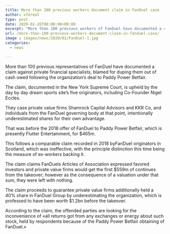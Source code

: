 ```yaml
---
title: More than 100 previous workers document claim in FanDuel case
author: xforeal 
type: post
date: 2020-02-26T00:00:00+00:00
excerpt: "More than 100 previous workers of FanDuel have documented a claim against private financial specialists, blamed for conning them out of cash owed following the organization's deal to Paddy Power Betfair "
url: /more-than-100-previous-workers-document-claim-in-fanduel-case/
image : images/news/2020/02/FanDuel-1.jpg
categories:
  - news

---
```

More than 100 previous representatives of FanDuel have documented a claim against private financial specialists, blamed for duping them out of cash owed following the organization&#8217;s deal to Paddy Power Betfair. 

The claim, documented in the New York Supreme Court, is upheld by the day by day dream sports site&#8217;s five originators, including Co-Founder Nigel Eccles. 

They case private value firms Shamrock Capital Advisors and KKR Co, and individuals from the FanDuel governing body at that point, intentionally underestimated shares for their own advantage. 

That was before the 2018 offer of FanDuel to Paddy Power Betfair, which is presently Flutter Entertainment, for $465m. 

This follows a comparable claim recorded in 2018 byFanDuel originators in Scotland, which was ineffective, with the principle distinction this time being the measure of ex-workers backing it. 

The claim claims FanDuels Articles of Association expressed favored investors and private value firms would get the first $559m of continues from the takeover; however as the consequence of a valuation under that sum, they were left with nothing. 

The claim proceeds to guarantee private value firms additionally held a 40&percnt; share in FanDuel Group by underestimating the organization, which is professed to have been worth $1.2bn before the takeover. 

According to the claim, the offended parties are looking for the inconvenience of &#171;all returns got from any exchanges or energy about such stock, held by respondents because of the Paddy Power Betfair obtaining of FanDuel.&#187;